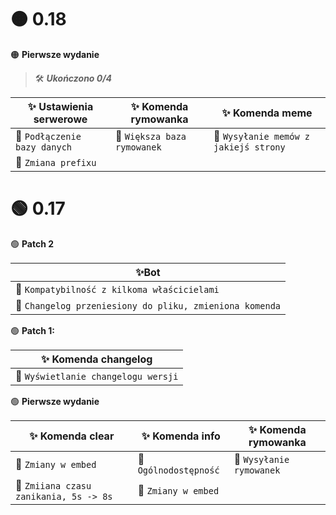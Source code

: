 # 🟠 0.18

🟠 **Pierwsze wydanie**

>🛠 ***Ukończono 0/4***

|✨ Ustawienia serwerowe|✨ Komenda rymowanka           |✨ Komenda meme                   |
|---------------------------|-------------------------------|----------------------------------|
|📕 `Podłączenie bazy danych`|📕 `Większa baza rymowanek`       |📕 `Wysyłanie memów z jakiejś strony`|
|📕 `Zmiana prefixu`          


# 🟢 0.17

🟢 **Patch 2**

|✨Bot|
|---------------------------|
|📗 `Kompatybilność z kilkoma właścicielami`|
|📗 `Changelog przeniesiony do pliku, zmieniona komenda`         |

🟢 **Patch 1:**

|✨ Komenda changelog|
|---------------------------|
|📗 `Wyświetlanie changelogu wersji`|

🟢 **Pierwsze wydanie** 

|✨ Komenda clear|✨ Komenda info           |✨ Komenda rymowanka                   |
|---------------------------|-------------------------------|----------------------------------|
|📗 `Zmiany w embed`|📗 `Ogólnodostępność`       |📗 `Wysyłanie rymowanek`|
|📗 `Zmiiana czasu zanikania, 5s -> 8s`|📗 `Zmiany w embed`             | 
